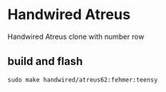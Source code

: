 # Handwired Atreus

Handwired Atreus clone with number row

## build and flash

```
sudo make handwired/atreus62:fehmer:teensy
```